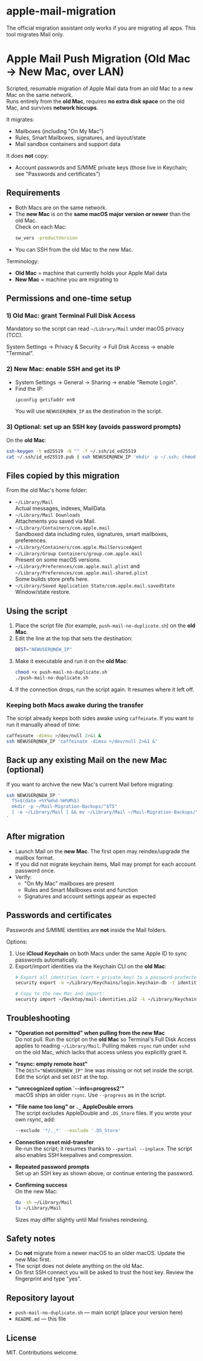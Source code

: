 # apple-mail-migration
The official migration assistant only works if you are migrating all apps. This tool migrates Mail only.

# Apple Mail Push Migration (Old Mac -> New Mac, over LAN)

Scripted, resumable migration of Apple Mail data from an old Mac to a new Mac on the same network.  
Runs entirely from the **old Mac**, requires **no extra disk space** on the old Mac, and survives **network hiccups**.

It migrates:
- Mailboxes (including "On My Mac")
- Rules, Smart Mailboxes, signatures, and layout/state
- Mail sandbox containers and support data

It does **not** copy:
- Account passwords and S/MIME private keys (those live in Keychain; see "Passwords and certificates")

## Requirements

- Both Macs are on the same network.
- The **new Mac** is on the **same macOS major version or newer** than the old Mac.  
  Check on each Mac:
  ```bash
  sw_vers -productVersion
  ```
- You can SSH from the old Mac to the new Mac.

Terminology:
- **Old Mac** = machine that currently holds your Apple Mail data
- **New Mac** = machine you are migrating to

## Permissions and one-time setup

### 1) Old Mac: grant Terminal Full Disk Access
Mandatory so the script can read `~/Library/Mail` under macOS privacy (TCC).

System Settings -> Privacy & Security -> Full Disk Access -> enable "Terminal".

### 2) New Mac: enable SSH and get its IP
- System Settings -> General -> Sharing -> enable "Remote Login".
- Find the IP:
  ```bash
  ipconfig getifaddr en0
  ```
  You will use `NEWUSER@NEW_IP` as the destination in the script.

### 3) Optional: set up an SSH key (avoids password prompts)
On the **old Mac**:
```bash
ssh-keygen -t ed25519 -N "" -f ~/.ssh/id_ed25519
cat ~/.ssh/id_ed25519.pub | ssh NEWUSER@NEW_IP 'mkdir -p ~/.ssh; chmod 700 ~/.ssh; cat >> ~/.ssh/authorized_keys; chmod 600 ~/.ssh/authorized_keys'
```

## Files copied by this migration

From the old Mac's home folder:
- `~/Library/Mail`  
  Actual messages, indexes, MailData.
- `~/Library/Mail Downloads`  
  Attachments you saved via Mail.
- `~/Library/Containers/com.apple.mail`  
  Sandboxed data including rules, signatures, smart mailboxes, preferences.
- `~/Library/Containers/com.apple.MailServiceAgent`
- `~/Library/Group Containers/group.com.apple.mail`  
  Present on some macOS versions.
- `~/Library/Preferences/com.apple.mail.plist` and `~/Library/Preferences/com.apple.mail-shared.plist`  
  Some builds store prefs here.
- `~/Library/Saved Application State/com.apple.mail.savedState`  
  Window/state restore.

## Using the script

1) Place the script file (for example, `push-mail-no-duplicate.sh`) on the **old Mac**.
2) Edit the line at the top that sets the destination:
   ```bash
   DEST="NEWUSER@NEW_IP"
   ```
3) Make it executable and run it on the **old Mac**:
   ```bash
   chmod +x push-mail-no-duplicate.sh
   ./push-mail-no-duplicate.sh
   ```
4) If the connection drops, run the script again. It resumes where it left off.

### Keeping both Macs awake during the transfer
The script already keeps both sides awake using `caffeinate`. If you want to run it manually ahead of time:
```bash
caffeinate -dimsu >/dev/null 2>&1 &
ssh NEWUSER@NEW_IP 'caffeinate -dimsu >/dev/null 2>&1 &'
```

## Back up any existing Mail on the new Mac (optional)

If you want to archive the new Mac's current Mail before migrating:
```bash
ssh NEWUSER@NEW_IP '
  TS=$(date +%Y%m%d-%H%M%S)
  mkdir -p ~/Mail-Migration-Backups/"$TS"
  [ -e ~/Library/Mail ] && mv ~/Library/Mail ~/Mail-Migration-Backups/"$TS"/ || true
'
```

## After migration

- Launch Mail on the **new Mac**. The first open may reindex/upgrade the mailbox format.
- If you did not migrate keychain items, Mail may prompt for each account password once.
- Verify:
  - "On My Mac" mailboxes are present
  - Rules and Smart Mailboxes exist and function
  - Signatures and account settings appear as expected

## Passwords and certificates

Passwords and S/MIME identities are **not** inside the Mail folders.

Options:
1) Use **iCloud Keychain** on both Macs under the same Apple ID to sync passwords automatically.
2) Export/import identities via the Keychain CLI on the **old Mac**:
   ```bash
   # Export all identities (cert + private key) to a password-protected PKCS#12:
   security export -k ~/Library/Keychains/login.keychain-db -t identities -f pkcs12      -P 'choose_a_strong_password' -o ~/Desktop/mail-identities.p12

   # Copy to the new Mac and import:
   security import ~/Desktop/mail-identities.p12 -k ~/Library/Keychains/login.keychain-db      -P 'choose_a_strong_password' -T /System/Applications/Mail.app
   ```

## Troubleshooting

- **"Operation not permitted" when pulling from the new Mac**  
  Do not pull. Run the script on the **old Mac** so Terminal's Full Disk Access applies to reading `~/Library/Mail`. Pulling makes `rsync` run under `sshd` on the old Mac, which lacks that access unless you explicitly grant it.

- **"rsync: empty remote host"**  
  The `DEST="NEWUSER@NEW_IP"` line was missing or not set inside the script. Edit the script and set `DEST` at the top.

- **"unrecognized option \`--info=progress2'"**  
  macOS ships an older `rsync`. Use `--progress` as in the script.

- **"File name too long" or `._` AppleDouble errors**  
  The script excludes AppleDouble and `.DS_Store` files. If you wrote your own rsync, add:
  ```bash
  --exclude '*/._*' --exclude '.DS_Store'
  ```

- **Connection reset mid-transfer**  
  Re-run the script; it resumes thanks to `--partial --inplace`. The script also enables SSH keepalives and compression.

- **Repeated password prompts**  
  Set up an SSH key as shown above, or continue entering the password.

- **Confirming success**  
  On the new Mac:
  ```bash
  du -sh ~/Library/Mail
  ls ~/Library/Mail
  ```
  Sizes may differ slightly until Mail finishes reindexing.

## Safety notes

- Do **not** migrate from a newer macOS to an older macOS. Update the new Mac first.
- The script does not delete anything on the old Mac.
- On first SSH connect you will be asked to trust the host key. Review the fingerprint and type "yes".

## Repository layout

- `push-mail-no-duplicate.sh` — main script (place your version here)
- `README.md` — this file

## License

MIT. Contributions welcome.
